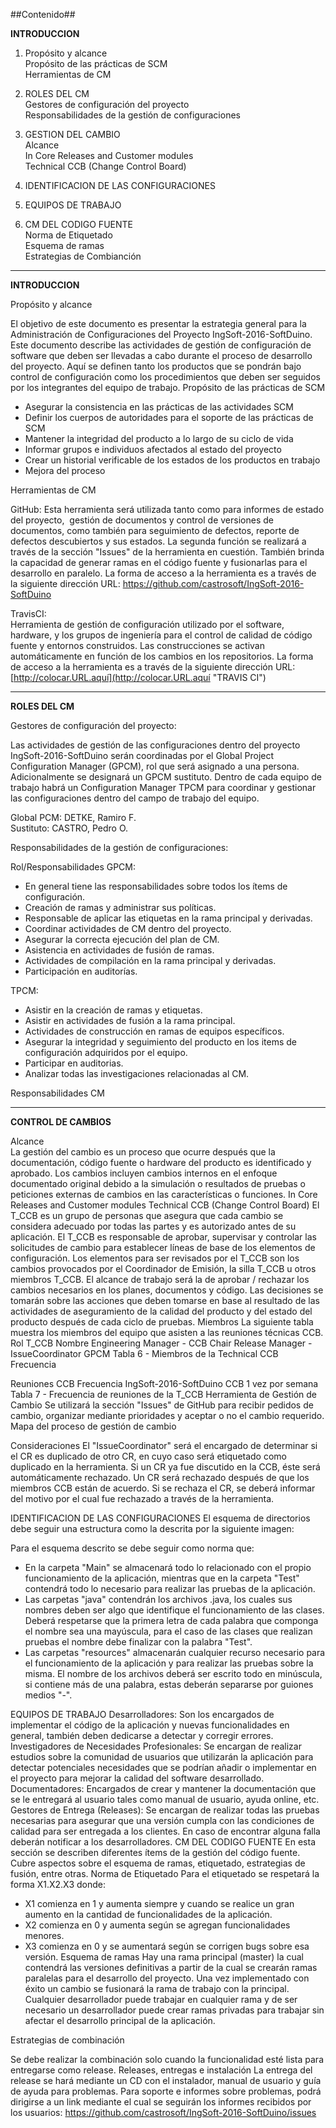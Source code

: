 ##Contenido##

**INTRODUCCION**

1. Propósito y alcance	          				          
Propósito de las prácticas de SCM				         
Herramientas de CM						        

2. ROLES DEL CM						                
Gestores de configuración del proyecto					
Responsabilidades de la gestión de configuraciones			

3. GESTION DEL CAMBIO							 
Alcance								  
In Core Releases and Customer modules					  
Technical CCB (Change Control Board)					  

4. IDENTIFICACION DE LAS CONFIGURACIONES					  

5. EQUIPOS DE TRABAJO							

6. CM DEL CODIGO FUENTE							 
Norma de Etiquetado							   
Esquema de ramas							  
Estrategias de Combianción						  


----------

 **INTRODUCCION**  

Propósito y alcance 
 
El objetivo de este documento es presentar la estrategia general para la Administración de Configuraciones del Proyecto IngSoft-2016-SoftDuino.
Este documento describe las actividades de gestión de configuración de software que deben ser llevadas a cabo durante el proceso de desarrollo del proyecto. Aquí se definen tanto los productos que se pondrán bajo control de configuración como los procedimientos que deben ser seguidos por los integrantes del equipo de trabajo.
Propósito de las prácticas de SCM
* Asegurar la consistencia en las prácticas de las actividades SCM
* Definir los cuerpos de autoridades para el soporte de las prácticas de SCM
* Mantener la integridad del producto a lo largo de su ciclo de vida
* Informar grupos e individuos afectados al estado del proyecto
* Crear un historial verificable de los estados de los productos en trabajo
* Mejora del proceso


Herramientas de CM  

 GitHub: Esta herramienta será utilizada tanto como para informes de estado del proyecto,  gestión de documentos y control de versiones de documentos, como también para seguimiento de defectos, reporte de defectos descubiertos y sus estados. La segunda función se realizará a través de la sección "Issues" de la herramienta en cuestión. También brinda la capacidad de generar ramas en el código fuente y fusionarlas para el desarrollo en paralelo.
La forma de acceso a la herramienta es a través de la siguiente dirección URL:
https://github.com/castrosoft/IngSoft-2016-SoftDuino

 TravisCI:  
 Herramienta de gestión de configuración utilizado por el software, hardware, y los grupos de ingeniería para el control de calidad de código fuente y entornos construidos. Las construcciones se activan automáticamente en función de los cambios en los repositorios.
La forma de acceso a la herramienta es a través de la siguiente dirección URL:
[http://colocar.URL.aquí](http://colocar.URL.aquí "TRAVIS CI")


----------

**ROLES DEL CM**  

Gestores de configuración del proyecto:
   
Las actividades de gestión de las configuraciones dentro del proyecto IngSoft-2016-SoftDuino serán coordinadas por el Global Project Configuration Manager (GPCM), rol que será asignado a una persona. Adicionalmente se designará un GPCM sustituto. Dentro de cada equipo de trabajo habrá un Configuration Manager TPCM para coordinar y gestionar las configuraciones dentro del campo de trabajo del equipo.

  Global PCM: DETKE, Ramiro F.  Sustituto: CASTRO, Pedro O. 

Responsabilidades de la gestión de configuraciones:  

Rol/Responsabilidades GPCM:  * En general tiene las responsabilidades sobre todos los ítems de configuración.  
* Creación de ramas y administrar sus políticas.  
* Responsable de aplicar las etiquetas en la rama principal y derivadas.  
* Coordinar actividades de CM dentro del proyecto.  
* Asegurar la correcta ejecución del plan de CM.  
* Asistencia en actividades de fusión de ramas.  
* Actividades de compilación en la rama principal y derivadas.  
* Participación en auditorías.  
TPCM:  * Asistir en la creación de ramas y etiquetas.  
* Asistir en actividades de fusión a la rama principal.  
* Actividades de construcción en ramas de equipos específicos.  
* Asegurar la integridad y seguimiento del producto en los items de configuración adquiridos por       el equipo.  
* Participar en auditorias.   
* Analizar todas las investigaciones relacionadas al CM.  
Responsabilidades CM

----------

**CONTROL DE CAMBIOS**  

Alcance  
La gestión del cambio es un proceso que ocurre después que la documentación, código fuente o hardware del producto es identificado y aprobado. Los cambios incluyen cambios internos en el enfoque documentado original debido a la simulación o resultados de pruebas o peticiones externas de cambios en las características o funciones.
In Core Releases and Customer modules
Technical CCB (Change Control Board)
El T_CCB es un grupo de personas que asegura que cada cambio se considera adecuado por todas las partes y es autorizado antes de su aplicación. El T_CCB es responsable de aprobar, supervisar y controlar las solicitudes de cambio para establecer líneas de base de los elementos de configuración.
Los elementos para ser revisados por el T_CCB son los cambios provocados por el Coordinador de Emisión, la silla T_CCB u otros miembros T_CCB.
El alcance de trabajo será la de aprobar / rechazar los cambios necesarios en los planes, documentos y código. Las decisiones se tomarán sobre las acciones que deben tomarse en base al resultado de las actividades de aseguramiento de la calidad del producto y del estado del producto después de cada ciclo de pruebas.
Miembros
La siguiente tabla muestra los miembros del equipo que asisten a las reuniones técnicas CCB. 
Rol T_CCBNombreEngineering Manager - CCB Chair<Nombre>Release Manager - IssueCoordinator<Nombre>GPCM<Nombre>      Tabla 6 - Miembros de la Technical CCB
Frecuencia

Reuniones CCBFrecuenciaIngSoft-2016-SoftDuino  CCB1 vez por semanaTabla 7 - Frecuencia de reuniones de la T_CCB
Herramienta de Gestión de Cambio
Se utilizará la sección "Issues" de GitHub para recibir pedidos de cambio, organizar mediante prioridades y aceptar o no el cambio requerido.
Mapa del proceso de gestión de cambio













Consideraciones
El "IssueCoordinator" será el encargado de determinar si el CR es duplicado de otro CR, en cuyo caso será etiquetado como duplicado en la herramienta.
Si un CR ya fue discutido en la CCB, éste será automáticamente rechazado. Un CR será rechazado después de que los miembros CCB están de acuerdo.
Si se rechaza el CR, se deberá informar del motivo por el cual fue rechazado a través de la herramienta.




IDENTIFICACION DE LAS CONFIGURACIONES
El esquema de directorios debe seguir una estructura como la descrita por la siguiente imagen:

Para el esquema descrito se debe seguir como norma que:
* En la carpeta "Main" se almacenará todo lo relacionado con el propio funcionamiento de la aplicación, mientras que en la carpeta "Test"  contendrá todo lo necesario para realizar las pruebas de la aplicación.
* Las carpetas "java" contendrán los archivos .java, los cuales sus nombres deben ser algo que identifique el funcionamiento de las clases. Deberá respetarse que la primera letra de cada palabra que componga el nombre sea una mayúscula, para el caso de las clases que realizan pruebas el nombre debe finalizar con la palabra "Test".
* Las carpetas "resources" almacenarán cualquier recurso necesario para el funcionamiento de la aplicación y para realizar las pruebas sobre la misma. El nombre de los archivos deberá ser escrito todo en minúscula, si contiene más de una palabra, estas deberán separarse por guiones medios "-".







EQUIPOS DE TRABAJO
Desarrolladores: Son los encargados de implementar el código de la aplicación y nuevas funcionalidades en general, también deben dedicarse a detectar y corregir errores.
Investigadores de Necesidades Profesionales: Se encargan de realizar estudios sobre la comunidad de usuarios que utilizarán la aplicación para detectar potenciales necesidades que se podrían añadir o implementar en el proyecto para mejorar la calidad del software desarrollado.
Documentadores: Encargados de crear y mantener la documentación que se le entregará al usuario tales como manual de usuario, ayuda online, etc.
Gestores de Entrega (Releases): Se encargan de realizar todas las pruebas necesarias para asegurar que una versión cumpla con las condiciones de calidad para ser entregada a los clientes. En caso de encontrar alguna falla deberán notificar a los desarrolladores.
CM DEL CODIGO FUENTE
En esta sección se describen diferentes ítems de la gestión del código fuente. Cubre aspectos sobre el esquema de ramas, etiquetado, estrategias de fusión, entre otras.
Norma de Etiquetado
Para el etiquetado se respetará la forma X1.X2.X3 donde:
* X1 comienza en 1 y aumenta siempre y cuando se realice un gran aumento en la cantidad de funcionalidades de la aplicación.
* X2 comienza en 0 y aumenta según se agregan funcionalidades menores.
* X3 comienza en 0 y se aumentará según se corrigen bugs sobre esa versión.
Esquema de ramas
Hay una rama principal (master) la cual contendrá las versiones definitivas a partir de la cual se crearán ramas paralelas para el desarrollo del proyecto. Una vez implementado con éxito un cambio se fusionará la rama de trabajo con la principal. Cualquier desarrollador puede trabajar en cualquier rama y de ser necesario un desarrollador puede crear ramas privadas para trabajar sin afectar el desarrollo principal de la aplicación.










Estrategias de combinación

Se debe realizar la combinación solo cuando la funcionalidad esté lista para entregarse como release.
Releases, entregas e instalación
La entrega del release se hará mediante un CD con el instalador, manual de usuario y guía de ayuda para problemas. Para soporte e informes sobre problemas, podrá dirigirse a un link mediante el cual se seguirán los informes recibidos por los usuarios:
https://github.com/castrosoft/IngSoft-2016-SoftDuino/issues
